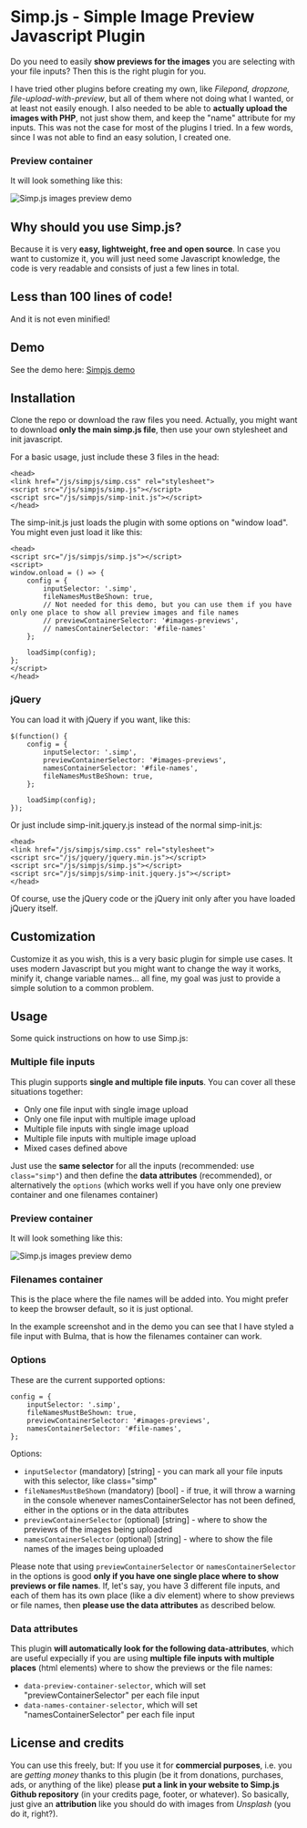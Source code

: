 # Simp.js - Simple Image Preview Javascript Plugin
Do you need to easily **show previews for the images** you are selecting with your file inputs?
Then this is the right plugin for you.

I have tried other plugins before creating my own, like *Filepond, dropzone, file-upload-with-preview*, but all of them where not doing what I wanted, or at least not easily enough. I also needed to be able to **actually upload the images with PHP**, not just show them, and keep the "name" attribute for my inputs. This was not the case for most of the plugins I tried.
In a few words, since I was not able to find an easy solution, I created one.

### Preview container
It will look something like this:

![Simp.js images preview demo](https://www.devlancer.it/demo/simpjs/simpjs-demo.png)

## Why should you use Simp.js?
Because it is very **easy, lightweight, free and open source**. In case you want to customize it, you will just need some Javascript knowledge, the code is very readable and consists of just a few lines in total.

## Less than 100 lines of code!
And it is not even minified!

## Demo
See the demo here: [Simpjs demo](https://www.devlancer.it/demo/simpjs/index.html)

## Installation
Clone the repo or download the raw files you need. Actually, you might want to download **only the main simp.js file**, then use your own stylesheet and init javascript.

For a basic usage, just include these 3 files in the head:
```
<head>
<link href="/js/simpjs/simp.css" rel="stylesheet">
<script src="/js/simpjs/simp.js"></script>
<script src="/js/simpjs/simp-init.js"></script>
</head>
```

The simp-init.js just loads the plugin with some options on "window load". You might even just load it like this:

```
<head>
<script src="/js/simpjs/simp.js"></script>
<script>
window.onload = () => {
    config = {
        inputSelector: '.simp',
        fileNamesMustBeShown: true,
        // Not needed for this demo, but you can use them if you have only one place to show all preview images and file names
        // previewContainerSelector: '#images-previews',
        // namesContainerSelector: '#file-names'
    };
    
    loadSimp(config);
};
</script>
</head>
```

### jQuery
You can load it with jQuery if you want, like this:
```
$(function() {
    config = {
        inputSelector: '.simp',
        previewContainerSelector: '#images-previews',
        namesContainerSelector: '#file-names',
        fileNamesMustBeShown: true,
    };

    loadSimp(config);
});
```

Or just include simp-init.jquery.js instead of the normal simp-init.js:

```
<head>
<link href="/js/simpjs/simp.css" rel="stylesheet">
<script src="/js/jquery/jquery.min.js"></script>
<script src="/js/simpjs/simp.js"></script>
<script src="/js/simpjs/simp-init.jquery.js"></script>
</head>
```

Of course, use the jQuery code or the jQuery init only after you have loaded jQuery itself.

## Customization
Customize it as you wish, this is a very basic plugin for simple use cases.
It uses modern Javascript but you might want to change the way it works, minify it, change variable names... all fine, my goal was just to provide a simple solution to a common problem.

## Usage
Some quick instructions on how to use Simp.js:

### Multiple file inputs
This plugin supports **single and multiple file inputs**.
You can cover all these situations together:
- Only one file input with single image upload
- Only one file input with multiple image upload
- Multiple file inputs with single image upload
- Multiple file inputs with multiple image upload
- Mixed cases defined above

Just use the **same selector** for all the inputs (recommended: use `class="simp"`) and then define the **data attributes** (recommended), or alternatively the `options` (which works well if you have only one preview container and one filenames container)

### Preview container
It will look something like this:

![Simp.js images preview demo](https://www.devlancer.it/demo/simpjs/simpjs-demo.png)

### Filenames container
This is the place where the file names will be added into. You might prefer to keep the browser default, so it is just optional.

In the example screenshot and in the demo you can see that I have styled a file input with Bulma, that is how the filenames container can work.

### Options
These are the current supported options:
```
config = {
    inputSelector: '.simp',
    fileNamesMustBeShown: true,
    previewContainerSelector: '#images-previews',
    namesContainerSelector: '#file-names',
};
```

Options:
- `inputSelector` (mandatory) [string] - you can mark all your file inputs with this selector, like class="simp"
- `fileNamesMustBeShown` (mandatory) [bool] - if true, it will throw a warning in the console whenever namesContainerSelector has not been defined, either in the options or in the data attributes
- `previewContainerSelector` (optional) [string] - where to show the previews of the images being uploaded
- `namesContainerSelector` (optional) [string] - where to show the file names of the images being uploaded

Please note that using `previewContainerSelector` or `namesContainerSelector` in the options is good **only if you have one single place where to show previews or file names**. If, let's say, you have 3 different file inputs, and each of them has its own place (like a div element) where to show previews or file names, then **please use the data attributes** as described below.

### Data attributes
This plugin **will automatically look for the following data-attributes**, which are useful expecially if you are using **multiple file inputs with multiple places** (html elements) where to show the previews or the file names:
- `data-preview-container-selector`, which will set "previewContainerSelector" per each file input
- `data-names-container-selector`, which will set "namesContainerSelector" per each file input

## License and credits
You can use this freely, but:
If you use it for **commercial purposes**, i.e. you are *getting money* thanks to this plugin (be it from donations, purchases, ads, or anything of the like) please **put a link in your website to Simp.js Github repository** (in your credits page, footer, or whatever).
So basically, just give an **attribution** like you should do with images from *Unsplash* (you do it, right?).
